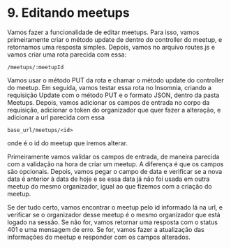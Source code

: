 # 9. Editando meetups

Vamos fazer a funcionalidade de editar meetups. Para isso, vamos primeiramente
criar o método update de dentro do controller do meetup, e retornamos uma resposta
simples. Depois, vamos no arquivo routes.js e vamos criar uma rota parecida com essa:

```
/meetups/:meetupId
```

Vamos usar o método PUT da rota e chamar o método update do controller do meetup.
Em seguida, vamos testar essa rota no Insomnia, criando a requisição Update com
o método PUT e o formato JSON, dentro da pasta Meetups. Depois, vamos adicionar
os campos de entrada no corpo da requisição, adicionar o token do organizador que
quer fazer a alteração, e adicionar a url parecida com essa

```
base_url/meetups/<id>
```

onde <id> é o id do meetup que iremos alterar.

Primeiramente vamos validar os campos de entrada, de maneira parecida com a validação
na hora de criar um meetup. A diferença é que os campos são opcionais. Depois,
vamos pegar o campo de data e verificar se a nova data é anterior à data de hoje
e se essa data já não foi usada em outra meetup do mesmo organizador, igual ao
que fizemos com a criação do meetup.

Se der tudo certo, vamos encontrar o meetup pelo id informado lá na url, e verificar
se o organizador desse meetup é o mesmo organizador que está logado na sessão.
Se não for, vamos retornar uma resposta com o status 401 e uma mensagem de erro.
Se for, vamos fazer a atualização das informações do meetup e responder com os
campos alterados.
